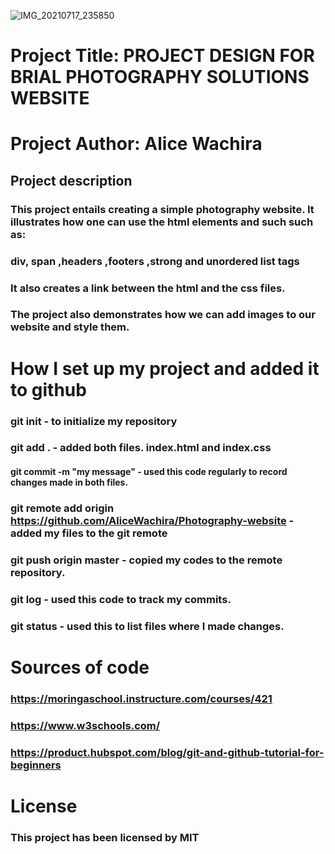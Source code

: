 ![IMG_20210717_235850](https://user-images.githubusercontent.com/87478804/126049526-8a3748b6-c550-4bd8-b67a-75c764f7aa8e.jpg)
# Project Title: PROJECT DESIGN FOR BRIAL PHOTOGRAPHY SOLUTIONS WEBSITE
# Project Author: Alice Wachira 
## Project description
### This project entails creating a simple photography website. It illustrates how one can use the html elements and such such as:
### div, span ,headers ,footers ,strong and unordered list tags
### It also creates a link between the html and the css files.
### The project also demonstrates how we can add images to our website and style them.



# How I set up my project and added it to github
### git init - to initialize my repository
### git add . - added both files. index.html and index.css
#### git commit -m "my message" - used this code regularly to record changes made in both files.
### git remote add origin https://github.com/AliceWachira/Photography-website - added my files to the git remote
### git push origin master - copied my codes to the remote repository.
### git log - used this code to track my commits.
### git status - used this to list files where I made changes.

# Sources of code
### https://moringaschool.instructure.com/courses/421
### https://www.w3schools.com/
### https://product.hubspot.com/blog/git-and-github-tutorial-for-beginners

# License
### This project has been licensed by MIT 

